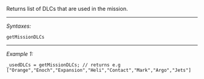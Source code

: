 Returns list of DLCs that are used in the mission.


---
*Syntaxes:*

`getMissionDLCs`

---
*Example 1:*

```sqf
_usedDLCs = getMissionDLCs; // returns e.g ["Orange","Enoch","Expansion","Heli","Contact","Mark","Argo","Jets"]
```